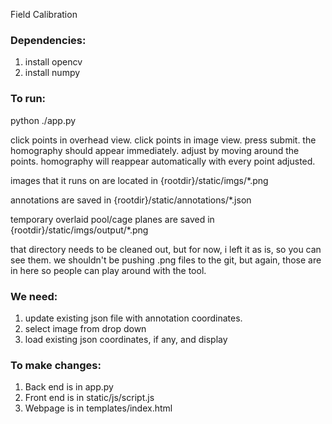 
Field Calibration

### Dependencies: ###

1) install opencv 
2) install numpy

### To run: ###

python ./app.py

click points in overhead view. click points in image view. press submit.
the homography should appear immediately. adjust by moving around the
points. homography will reappear automatically with every point adjusted.

images that it runs on are located in {rootdir}/static/imgs/*.png

annotations are saved in {rootdir}/static/annotations/*.json

temporary overlaid pool/cage planes are saved in
{rootdir}/static/imgs/output/*.png

that directory needs to be cleaned out, but for now, i left it as is, so
you can see them. we shouldn't be pushing .png files to the git, but
again, those are in here so people can play around with the tool.

### We need: ###

1) update existing json file with annotation coordinates.
2) select image from drop down
3) load existing json coordinates, if any, and display

### To make changes: ###

1) Back end is in app.py
2) Front end is in static/js/script.js
3) Webpage is in templates/index.html
